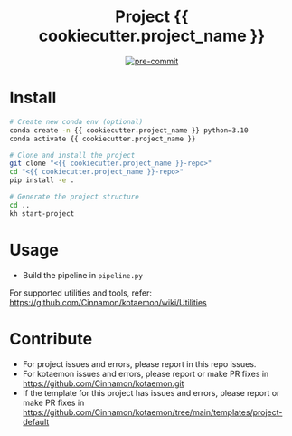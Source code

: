 <div align="center">

# Project {{ cookiecutter.project_name }}

[![pre-commit](https://img.shields.io/badge/pre--commit-enabled-brightgreen?logo=pre-commit&logoColor=white)](https://github.com/Cinnamon/kotaemon)

</div>

# Install

```bash
# Create new conda env (optional)
conda create -n {{ cookiecutter.project_name }} python=3.10
conda activate {{ cookiecutter.project_name }}

# Clone and install the project
git clone "<{{ cookiecutter.project_name }}-repo>"
cd "<{{ cookiecutter.project_name }}-repo>"
pip install -e .

# Generate the project structure
cd ..
kh start-project
```

# Usage

- Build the pipeline in `pipeline.py`

For supported utilities and tools, refer: https://github.com/Cinnamon/kotaemon/wiki/Utilities

# Contribute

- For project issues and errors, please report in this repo issues.
- For kotaemon issues and errors, please report or make PR fixes in https://github.com/Cinnamon/kotaemon.git
- If the template for this project has issues and errors, please report or make
  PR fixes in https://github.com/Cinnamon/kotaemon/tree/main/templates/project-default
